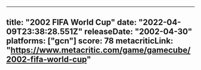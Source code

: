 
---
title: "2002 FIFA World Cup"
date: "2022-04-09T23:38:28.551Z"
releaseDate: "2002-04-30"
platforms: ["gcn"]
score: 78
metacriticLink: "https://www.metacritic.com/game/gamecube/2002-fifa-world-cup"
---
